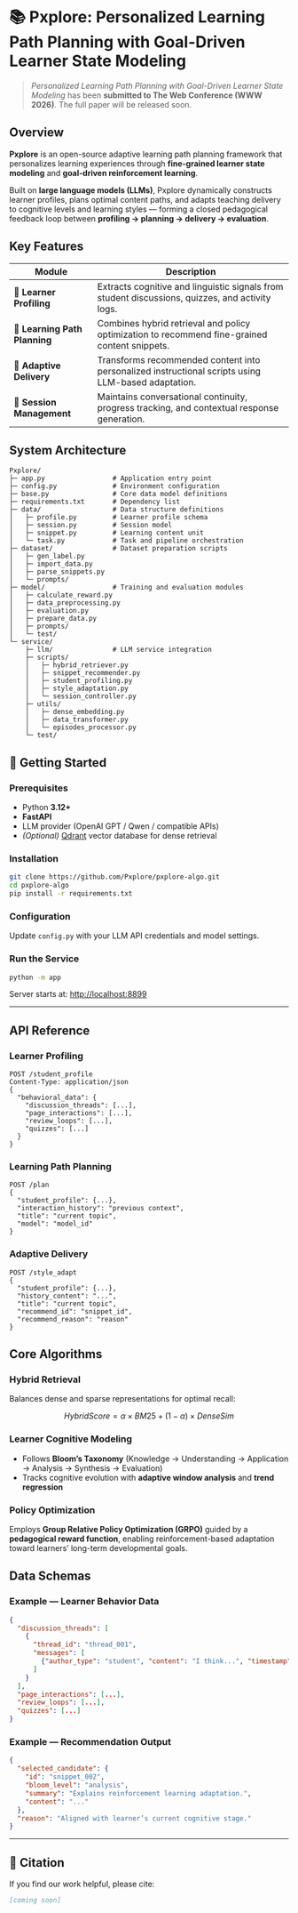 # 📚 **Pxplore: Personalized Learning Path Planning with Goal-Driven Learner State Modeling**

> *Personalized Learning Path Planning with Goal-Driven Learner State Modeling* has been **submitted to The Web Conference (WWW 2026)**.
> The full paper will be released soon.

## Overview

**Pxplore** is an open-source adaptive learning path planning framework that personalizes learning experiences through **fine-grained learner state modeling** and **goal-driven reinforcement learning**.

Built on **large language models (LLMs)**, Pxplore dynamically constructs learner profiles, plans optimal content paths, and adapts teaching delivery to cognitive levels and learning styles — forming a closed pedagogical feedback loop between **profiling → planning → delivery → evaluation**.


## Key Features

| Module                        | Description                                                                                        |
| ----------------------------- | -------------------------------------------------------------------------------------------------- |
| 🧠 **Learner Profiling**      | Extracts cognitive and linguistic signals from student discussions, quizzes, and activity logs.    |
| 📖 **Learning Path Planning** | Combines hybrid retrieval and policy optimization to recommend fine-grained content snippets.      |
| 🎨 **Adaptive Delivery**      | Transforms recommended content into personalized instructional scripts using LLM-based adaptation. |
| 💬 **Session Management**     | Maintains conversational continuity, progress tracking, and contextual response generation.        |


## System Architecture

```
Pxplore/
├─ app.py                 # Application entry point
├─ config.py              # Environment configuration
├─ base.py                # Core data model definitions
├─ requirements.txt       # Dependency list
├─ data/                  # Data structure definitions
│   ├─ profile.py         # Learner profile schema
│   ├─ session.py         # Session model
│   ├─ snippet.py         # Learning content unit
│   └─ task.py            # Task and pipeline orchestration
├─ dataset/               # Dataset preparation scripts
│   ├─ gen_label.py
│   ├─ import_data.py
│   ├─ parse_snippets.py
│   └─ prompts/
├─ model/                 # Training and evaluation modules
│   ├─ calculate_reward.py
│   ├─ data_preprocessing.py
│   ├─ evaluation.py
│   ├─ prepare_data.py
│   ├─ prompts/
│   └─ test/
└─ service/
    ├─ llm/               # LLM service integration
    ├─ scripts/
    │   ├─ hybrid_retriever.py
    │   ├─ snippet_recommender.py
    │   ├─ student_profiling.py
    │   ├─ style_adaptation.py
    │   └─ session_controller.py
    ├─ utils/
    │   ├─ dense_embedding.py
    │   ├─ data_transformer.py
    │   └─ episodes_processor.py
    └─ test/
```

## 🚀 Getting Started

### Prerequisites

* Python **3.12+**
* **FastAPI**
* LLM provider (OpenAI GPT / Qwen / compatible APIs)
* *(Optional)* [Qdrant](https://qdrant.tech/) vector database for dense retrieval

### Installation

```bash
git clone https://github.com/Pxplore/pxplore-algo.git
cd pxplore-algo
pip install -r requirements.txt
```

### Configuration

Update `config.py` with your LLM API credentials and model settings.

### Run the Service

```bash
python -m app
```

Server starts at: [http://localhost:8899](http://localhost:8899)

---

## API Reference

### Learner Profiling

```http
POST /student_profile
Content-Type: application/json
{
  "behavioral_data": {
    "discussion_threads": [...],
    "page_interactions": [...],
    "review_loops": [...],
    "quizzes": [...]
  }
}
```

### Learning Path Planning

```http
POST /plan
{
  "student_profile": {...},
  "interaction_history": "previous context",
  "title": "current topic",
  "model": "model_id"
}
```

### Adaptive Delivery

```http
POST /style_adapt
{
  "student_profile": {...},
  "history_content": "...",
  "title": "current topic",
  "recommend_id": "snippet_id",
  "recommend_reason": "reason"
}
```


## Core Algorithms

### Hybrid Retrieval

Balances dense and sparse representations for optimal recall:

```math
HybridScore = α × BM25 + (1 − α) × DenseSim
```

### Learner Cognitive Modeling

* Follows **Bloom’s Taxonomy** (Knowledge → Understanding → Application → Analysis → Synthesis → Evaluation)
* Tracks cognitive evolution with **adaptive window analysis** and **trend regression**

### Policy Optimization

Employs **Group Relative Policy Optimization (GRPO)** guided by a **pedagogical reward function**, enabling reinforcement-based adaptation toward learners’ long-term developmental goals.


## Data Schemas

### Example — Learner Behavior Data

```json
{
  "discussion_threads": [
    {
      "thread_id": "thread_001",
      "messages": [
        {"author_type": "student", "content": "I think...", "timestamp": "2025-05-21T10:00:00Z"}
      ]
    }
  ],
  "page_interactions": [...],
  "review_loops": [...],
  "quizzes": [...]
}
```

### Example — Recommendation Output

```json
{
  "selected_candidate": {
    "id": "snippet_002",
    "bloom_level": "analysis",
    "summary": "Explains reinforcement learning adaptation.",
    "content": "..."
  },
  "reason": "Aligned with learner’s current cognitive stage."
}
```

---

## 📮 Citation

If you find our work helpful, please cite:

```bibtex
[coming soon]
```